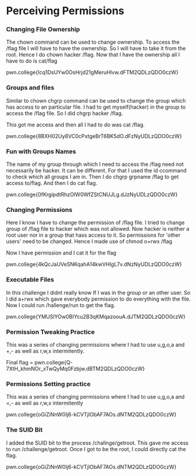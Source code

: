 # Perceiving Permissions
### Changing File Ownership
The chown command can be used to change ownership. To access the /flag file I will have to have the ownership. So I will have to take it from the root. Hence I do chown hacker /flag. Now that I have the ownership all I have to do is cat/flag

pwn.college{Icq1DsUYw0OsHrjd21gMeruHlvw.dFTM2QDLzQDO0czW}
### Groups and files
Similar to chown chgrp command can be used to change the group which has access to an particular file. I had to get myself(hacker) in the group to access the /flag file. So I did chgrp hacker /flag.

This got me access and then all I had to do was cat /flag.

pwn.college{8BXH02Uy8VC0cPxtgeBrT6BK5dO.dFzNyUDLzQDO0czW}
### Fun with Groups Names
The name of my group through which I need to access the /flag need not necessarily be hacker. It can be different. For that I used the id ccommand to check which all groups I am in. Then I do chgrp grpname /flag to get access to/flag. And then I do cat flag.

pwn.college{0fKrgipdtRhzOlW0WfZStCNUJLg.dJzNyUDLzQDO0czW}
### Changing Permissions
Here I know I have to change the permission of /flag file. I tried to change group of /flag file to hacker which was not allowed. Now hacker is neither a root user nor in a group that hass access to it. So permissions for 'other users' need to be changed. Hence I made use of chmod o+rwx /flag

Now I have permission and I cat it for the flag

pwn.college{4kQcJaUVeSNKqahA14kwVHlgL7v.dNzNyUDLzQDO0czW}
### Executable Files
In this challenge I didnt really know If I was in the group or an other user. So I did a+rwx which gave everybody permission to do everything with the file. Now I could run /hallenge/run to get the flag.

pwn.college{YMUSlYOw0BIYcu2B3qKMqazoouA.dJTM2QDLzQDO0czW}
### Permission Tweaking Practice
This was a series of changing permissions where I had to use u,g,o,a and +,- as well as r,w,x intermitently. 

Final flag = pwn.college{Q-7XtH_khmNOr_xTwQyMq0Fzbjw.dBTM2QDLzQDO0czW}
### Permissions Setting practice
This was a series of changing permissions where I had to use u,g,o,a and =,- as well as r,w,x intermitently

pwn.college{oGiZiNnW0Ij6-kCVTjlObAF7AOs.dNTM2QDLzQDO0czW}
### The SUID Bit
I added the SUID bit to the process /challnge/getroot. This gave me access to run /challenge/getroot. Once I got to be the root, I could directly cat the flag.

pwn.college{oGiZiNnW0Ij6-kCVTjlObAF7AOs.dNTM2QDLzQDO0czW}
